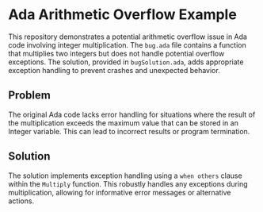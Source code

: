# Ada Arithmetic Overflow Example

This repository demonstrates a potential arithmetic overflow issue in Ada code involving integer multiplication. The `bug.ada` file contains a function that multiplies two integers but does not handle potential overflow exceptions.  The solution, provided in `bugSolution.ada`, adds appropriate exception handling to prevent crashes and unexpected behavior.

## Problem
The original Ada code lacks error handling for situations where the result of the multiplication exceeds the maximum value that can be stored in an Integer variable.  This can lead to incorrect results or program termination.

## Solution
The solution implements exception handling using a `when others` clause within the `Multiply` function. This robustly handles any exceptions during multiplication, allowing for informative error messages or alternative actions.